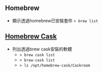 
## Homebrew
- 顯示透過homebrew已安裝套件 `> brew list`

## [Homebrew Cask](http://caskroom.io)
- 列出透過brew cask安裝的軟體 
  - `> brew cask list`
  - `> brew-cask list`
  - `> ls /opt/homebrew-cask/Caskroom`
  
